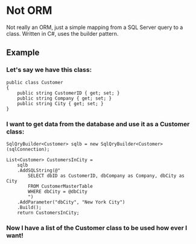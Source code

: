﻿# Not ORM

Not really an ORM, just a simple mapping from a SQL Server query to a class.  Written in C#, uses the builder pattern.

## Example
### Let's say we have this class:
    public class Customer
    {
        public string CustomerID { get; set; }
        public string Company { get; set; }
        public string City { get; set; }
    }

### I want to get data from the database and use it as a Customer class:
    SqlQryBuilder<Customer> sqlb = new SqlQryBuilder<Customer>(sqlConnection);

    List<Customer> CustomersInCity =
        sqlb
        .AddSQLString(@"
            SELECT dbID as CustomerID, dbCompany as Company, dbCity as City
            FROM CustomerMasterTable
            WHERE dbCity = @dbCity
            ")
        .AddParameter("dbCity", "New York City")
        .Build();
        return CustomersInCity;
### Now I have a list of the Customer class to be used how ever I want!






